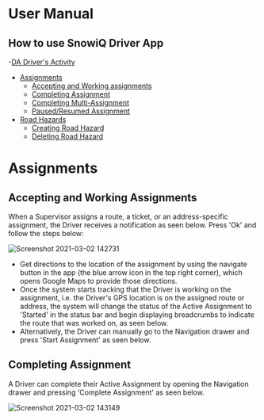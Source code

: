 # User Manual
## How to use SnowiQ Driver App

-[DA Driver's Activity](# )
- [Assignments](# )
   - [Accepting and Working assignments](# )
   - [Completing Assignment](# )
   - [Completing Multi-Assignment](# )
   - [Paused/Resumed Assignment](# )
- [Road Hazards](# )
   - [Creating Road Hazard](# )
   - [Deleting Road Hazard](# )


# Assignments

## Accepting and Working Assignments
When a Supervisor assigns a route, a ticket, or an address-specific assignment, the Driver receives a notification as seen below. Press 'Ok' and follow the steps below:

![Screenshot 2021-03-02 142731](https://user-images.githubusercontent.com/79857237/109703426-759af380-7b63-11eb-9560-a2b63700389c.png)

- Get directions to the location of the assignment by using the navigate button in the app (the blue arrow icon in the top right corner), which opens Google Maps to provide those   directions. 
- Once the system starts tracking that the Driver is working on the assignment, i.e. the Driver's GPS location is on the assigned route or address, the system will change the       status of the Active Assignment to 'Started' in the status bar and begin displaying breadcrumbs to indicate the route that was worked on, as seen below. 
- Alternatively, the Driver can manually go to the Navigation drawer and press 'Start Assignment' as seen below. 

## Completing Assignment 
A Driver can complete their Active Assignment by opening the Navigation drawer and pressing 'Complete Assignment' as seen below.

![Screenshot 2021-03-02 143149](https://user-images.githubusercontent.com/79857237/109703943-0eca0a00-7b64-11eb-8e8f-0314c9d1cc98.png)





      

